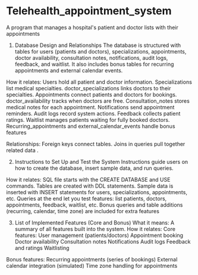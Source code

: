 # Telehealth_appointment_system
A program that manages a hospital's patient and doctor lists with their appointments 

1. Database Design and Relationships
The database is structured with tables for users (patients and doctors), specializations, appointments, doctor availability, consultation notes, notifications, audit logs, feedback, and waitlist. It also includes bonus tables for recurring appointments and external calendar events.

How it relates:
Users hold all patient and doctor information.
Specializations list medical specialties.
doctor_specializations links doctors to their specialties.
Appointments connect patients and doctors for bookings.
doctor_availability tracks when doctors are free.
Consultation_notes stores medical notes for each appointment.
Notifications send appointment reminders.
Audit logs record system actions.
Feedback collects patient ratings.
Waitlist manages patients waiting for fully booked doctors.
Recurring_appointments and external_calendar_events handle bonus features

Relationships:
Foreign keys connect tables.
Joins in queries pull together related data .

2. Instructions to Set Up and Test the System
   Instructions guide users on how to create the database, insert sample data, and run queries.

How it relates:
SQL file starts with the CREATE DATABASE and USE commands.
Tables are created with DDL statements.
Sample data is inserted with INSERT statements for users, specializations, appointments, etc.
Queries at the end let you test features: list patients, doctors, appointments, feedback, waitlist, etc.
Bonus queries and table additions (recurring, calendar, time zone) are included for extra features

3. List of Implemented Features (Core and Bonus)
What it means:
A summary of all features built into the system.
How it relates:
Core features:
User management (patients/doctors)
Appointment booking
Doctor availability
Consultation notes
Notifications
Audit logs
Feedback and ratings
Waitlisting

Bonus features:
Recurring appointments (series of bookings)
External calendar integration (simulated)
Time zone handling for appointments

